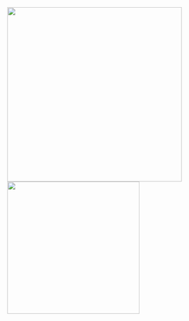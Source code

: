 <div align="left">
  <img src="https://github-readme-stats.vercel.app/api?username=jooapa&theme=vue-dark&show_icons=true&hide_border=false&count_private=true" width="400" />
  <img src="https://github-readme-stats.vercel.app/api/top-langs/?username=jooapa&theme=vue-dark&show_icons=true&hide_border=false&layout=compact" width="303" />
</div>
